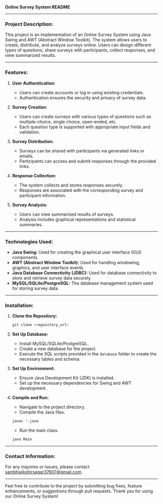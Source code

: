 **Online Survey System README**

---

### Project Description:
This project is an implementation of an Online Survey System using Java Swing and AWT (Abstract Window Toolkit). The system allows users to create, distribute, and analyze surveys online. Users can design different types of questions, share surveys with participants, collect responses, and view summarized results.

---

### Features:
1. **User Authentication:**
    - Users can create accounts or log in using existing credentials.
    - Authentication ensures the security and privacy of survey data.

2. **Survey Creation:**
    - Users can create surveys with various types of questions such as multiple-choice, single choice, open-ended, etc.
    - Each question type is supported with appropriate input fields and validation.

3. **Survey Distribution:**
    - Surveys can be shared with participants via generated links or emails.
    - Participants can access and submit responses through the provided links.

4. **Response Collection:**
    - The system collects and stores responses securely.
    - Responses are associated with the corresponding survey and participant information.

5. **Survey Analysis:**
    - Users can view summarized results of surveys.
    - Analysis includes graphical representations and statistical summaries.

---

### Technologies Used:
- **Java Swing:** Used for creating the graphical user interface (GUI) components.
- **AWT (Abstract Window Toolkit):** Used for handling windowing, graphics, and user interface events.
- **Java Database Connectivity (JDBC):** Used for database connectivity to store and retrieve survey data securely.
- **MySQL/SQLite/PostgreSQL:** The database management system used for storing survey data.

---

### Installation:

1. **Clone the Repository:**
    ```bash
    git clone <repository_url>
    ```

2. **Set Up Database:**
    - Install MySQL/SQLite/PostgreSQL.
    - Create a new database for the project.
    - Execute the SQL scripts provided in the `database` folder to create the necessary tables and schema.

3. **Set Up Environment:**
    - Ensure Java Development Kit (JDK) is installed.
    - Set up the necessary dependencies for Swing and AWT development.

4. **Compile and Run:**
    - Navigate to the project directory.
    - Compile the Java files.
    ```bash
    javac *.java
    ```
    - Run the main class.
    ```bash
    java Main
    ```

---

### Contact Information:
For any inquiries or issues, please contact sambhajikshirsagar37607@gmail.com.

---

Feel free to contribute to the project by submitting bug fixes, feature enhancements, or suggestions through pull requests. Thank you for using our Online Survey System!
